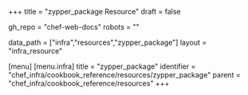 +++
title = "zypper_package Resource"
draft = false

gh_repo = "chef-web-docs"
robots = ""

data_path = ["infra","resources","zypper_package"]
layout = "infra_resource"


[menu]
  [menu.infra]
    title = "zypper_package"
    identifier = "chef_infra/cookbook_reference/resources/zypper_package"
    parent = "chef_infra/cookbook_reference/resources"
+++

<!-- The contents of this page are automatically generated from the zypper_package.yaml file in the data directory. -->
<!-- To suggest a change, edit the https://github.com/chef/chef/blob/master/lib/chef/resource/zypper_package.rb file
      and submit a pull request to the https://github.com/chef/chef repository. -->
